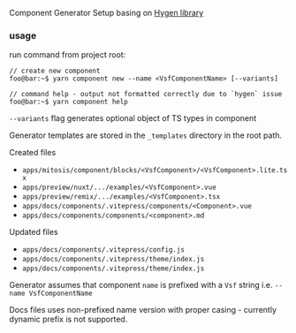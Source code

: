 Component Generator Setup basing on [Hygen library](https://www.hygen.io/)
### usage
run command from project root:

```console
// create new component
foo@bar:~$ yarn component new --name <VsfComponentName> [--variants]

// command help - output not formatted correctly due to `hygen` issue
foo@bar:~$ yarn component help 
```
`--variants` flag generates optional object of TS types in component

Generator templates are stored in the `_templates` directory in the root path.

Created files
- `apps/mitosis/component/blocks/<VsfComponent>/<VsfComponent>.lite.tsx`
- `apps/preview/nuxt/.../examples/<VsfComponent>.vue`
- `apps/preview/remix/.../examples/<VsfComponent>.tsx`
- `apps/docs/components/.vitepress/components/<Component>.vue`
- `apps/docs/components/components/<component>.md`

Updated files
- `apps/docs/components/.vitepress/config.js`
- `apps/docs/components/.vitepress/theme/index.js`
- `apps/docs/components/.vitepress/theme/index.js`

Generator assumes that component `name` is prefixed with a `Vsf` string i.e. `--name VsfComponentName`

Docs files uses non-prefixed name version with proper casing - currently dynamic prefix is not supported.